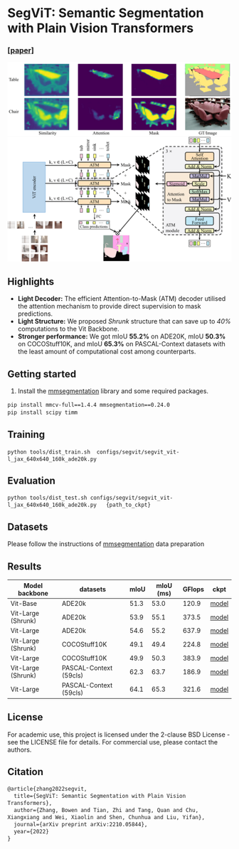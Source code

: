 # SegViT: Semantic Segmentation with Plain Vision Transformers 
### [[paper]](https://arxiv.org/abs/2210.05844)

<img src="./resources/teaser-01.png">
<img src="resources/atm_arch-1.png">

## Highlights
* **Light Decoder:** The efficient Attention-to-Mask (ATM) decoder utilised the attention mechanism to provide direct supervision to mask predictions.
* **Light Structure:** We proposed *Shrunk* structure that can save up to *40%*  computations to the Vit Backbone.
* **Stronger performance:** We got mIoU **55.2%** on ADE20K, mIoU **50.3%** on COCOStuff10K, and mIoU **65.3%** on PASCAL-Context datasets with the least amount of computational cost among counterparts. 


## Getting started 

1. Install the [mmsegmentation](https://github.com/open-mmlab/mmsegmentation) library and some required packages.

```bash
pip install mmcv-full==1.4.4 mmsegmentation==0.24.0
pip install scipy timm
```
## Training
```
python tools/dist_train.sh  configs/segvit/segvit_vit-l_jax_640x640_160k_ade20k.py 
```
## Evaluation
```
python tools/dist_test.sh configs/segvit/segvit_vit-l_jax_640x640_160k_ade20k.py   {path_to_ckpt}
```

## Datasets
Please follow the instructions of [mmsegmentation](https://github.com/open-mmlab/mmsegmentation) data preparation

## Results
| Model backbone        |datasets| mIoU  | mIoU (ms) | GFlops | ckpt
| ------------------ |--------------|---------------- | -------------- |--- |---
Vit-Base | ADE20k | 51.3 | 53.0 | 120.9 |[model](https://cloudstor.aarnet.edu.au/plus/s/k0xOaxYmENt6f0z) 
Vit-Large (Shrunk) | ADE20k | 53.9 | 55.1 | 373.5 | [model](https://cloudstor.aarnet.edu.au/plus/s/eFB9y7CXNfPzjJv)
Vit-Large | ADE20k | 54.6 | 55.2 | 637.9 | [model](https://cloudstor.aarnet.edu.au/plus/s/sMDAzsMjq39bQBD) 
Vit-Large (Shrunk) | COCOStuff10K | 49.1 | 49.4 | 224.8 | [model](https://cloudstor.aarnet.edu.au/plus/s/mIDAyR3jeARcCMq)
Vit-Large | COCOStuff10K | 49.9 | 50.3| 383.9 | [model](https://cloudstor.aarnet.edu.au/plus/s/3XKspneTKPcI3sx)
Vit-Large (Shrunk) | PASCAL-Context (59cls)| 62.3 | 63.7  | 186.9 | [model](https://cloudstor.aarnet.edu.au/plus/s/mMguIaE44lgc2SR)
Vit-Large  | PASCAL-Context (59cls)| 64.1 | 65.3  | 321.6 | [model](https://cloudstor.aarnet.edu.au/plus/s/RGsAybjc5xLwpKK)



## License
For academic use, this project is licensed under the 2-clause BSD License - see the LICENSE file for details. For commercial use, please contact the authors.

## Citation
```
@article{zhang2022segvit,
  title={SegViT: Semantic Segmentation with Plain Vision Transformers},
  author={Zhang, Bowen and Tian, Zhi and Tang, Quan and Chu, Xiangxiang and Wei, Xiaolin and Shen, Chunhua and Liu, Yifan},
  journal={arXiv preprint arXiv:2210.05844},
  year={2022}
}
```
